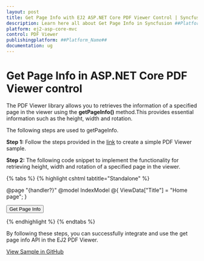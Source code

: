 ```yaml
---
layout: post
title: Get Page Info with EJ2 ASP.NET Core PDF Viewer Control | Syncfusion
description: Learn here all about Get Page Info in Syncfusion ##Platform_Name## Pdfviewer component of Syncfusion Essential JS 2 and more.
platform: ej2-asp-core-mvc
control: PDF Viewer
publishingplatform: ##Platform_Name##
documentation: ug
---
```


# Get Page Info in ASP.NET Core PDF Viewer control

The PDF Viewer library allows you to retrieves the information of a specified page in the viewer using the **getPageInfo()** method.This provides essential information such as the height, width and rotation.

The following steps are used to getPageInfo.

**Step 1:** Follow the steps provided in the [link](https://ej2.syncfusion.com/aspnetcore/documentation/pdfviewer/getting-started/) to create a simple PDF Viewer sample.

**Step 2:** The following code snippet to implement the functionality for retrieving height, width and rotation of a specified page in the viewer.

{% tabs %}
{% highlight cshtml tabtitle="Standalone" %}

@page "{handler?}"
@model IndexModel
@{
    ViewData["Title"] = "Home page";
}

<div class="text-center">
    <button id="getPageInfo">Get Page Info</button>
    <ejs-pdfviewer id="pdfviewer" style="height:600px" resourceUrl="https://cdn.syncfusion.com/ej2/27.2.2/dist/ej2-pdfviewer-lib" documentPath="https://cdn.syncfusion.com/content/pdf/pdf-succinctly.pdf">
    </ejs-pdfviewer>
</div>

<script type="text/javascript">
document.addEventListener('DOMContentLoaded', function () {
    var pdfViewer = document.getElementById('pdfviewer').ej2_instances[0];

    // Add event listener for retrieving page information
    document.getElementById('getPageInfo').addEventListener('click', function () {
        retrievePageInfo();
    });

    function retrievePageInfo() {
        if (pdfViewer) {
             // Set the page index for which info is required
            const pageIndex = 0;

            // To Retrieve and log the page information
            console.log(pdfViewer.getPageInfo(pageIndex));

            // To Log the specific page information details to the console
            var pageInfo = pdfViewer.getPageInfo(pageIndex);

            if (pageInfo) {
                console.log(`Page Info for Page Index ${pageIndex}:`);
                console.log(`Height: ${pageInfo.height}`);
                console.log(`Width: ${pageInfo.width}`);
                console.log(`Rotation: ${pageInfo.rotation}`);
            } 
        } 
    }
});
</script>

{% endhighlight %}
{% endtabs %}

By following these steps, you can successfully integrate and use the get page info API in the EJ2 PDF Viewer.

[View Sample in GitHub](https://github.com/SyncfusionExamples/asp-core-pdf-viewer-examples/tree/master/How%20to)